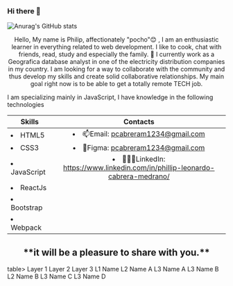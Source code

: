 ### Hi there 👋

<!--
**pcabreram1234/pcabreram1234** is a ✨ _special_ ✨ repository because its `README.md` (this file) appears on your GitHub profile.

Here are some ideas to get you started:

- 🔭 I’m currently working on ...
- 🌱 I’m currently learning ...
- 👯 I’m looking to collaborate on ...
- 🤔 I’m looking for help with ...
- 💬 Ask me about ...
- 📫 How to reach me: ...
- 😄 Pronouns: ...
- ⚡ Fun fact: ...
-->

![Anurag's GitHub stats](https://github-readme-stats.vercel.app/api?username=pcabreram1234&show_icons=true&theme=dark)

<p align="center">Hello, My name is Philip, affectionately "pocho"😊 , I am an enthusiastic learner in everything related to web development. I like to cook, chat with friends, read, study and especially the family. 🔭 I currently work as a Geografica database analyst in one of the electricity distribution companies in my country. I am looking for a way to collaborate with the community and thus develop my skills and create solid collaborative relationships. My main goal right now is to be able to get a totally remote TECH job.<p/>

I am specializing mainly in JavaScript, I have knowledge in the following technologies </br>

| **Skills**        | **Contacts**      |
| ------------- |:-------------:|
|   <li>HTML5</li>       |  <li>📫Email: pcabreram1234@gmail.com</li>                                               |
|   <li>CSS3</li>        |  <li>🎨Figma: pcabreram1234@gmail.com</li>                                               | 
|   <li>JavaScript</li>  |  <li>👩🏽‍✈️LinkedIn: https://www.linkedin.com/in/phillip-leonardo-cabrera-medrano/</li>      |
|   <li>ReactJs</li>     
|   <li>Bootstrap</li>   
|   <li>Webpack</li>     

<h2 align="center">
**it will be a pleasure to share with you.**
</h2>


table>
    <thead>
        <tr>
            <th>Layer 1</th>
            <th>Layer 2</th>
            <th>Layer 3</th>
        </tr>
    </thead>
    <tbody>
        <tr>
            <td rowspan=4>L1 Name</td>
            <td rowspan=2>L2 Name A</td>
            <td>L3 Name A</td>
        </tr>
        <tr>
            <td>L3 Name B</td>
        </tr>
        <tr>
            <td rowspan=2>L2 Name B</td>
            <td>L3 Name C</td>
        </tr>
        <tr>
            <td>L3 Name D</td>
        </tr>
    </tbody>
</table>


